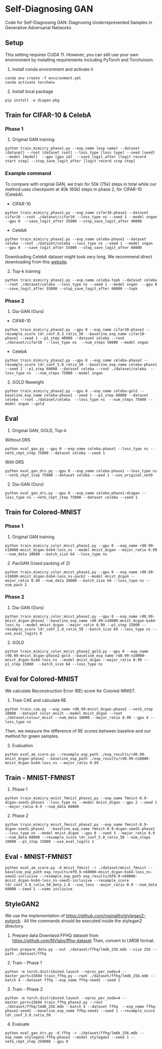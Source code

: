 # Self-Diagnosing GAN
Code for Self-Diagnosing GAN: Diagnosing Underrepresented Samples in Generative Adversarial Networks

## Setup
This setting requires CUDA 11.
However, you can still use your own environment by installing requirements including PyTorch and Torchvision.

1. Install conda environment and activate it
```
conda env create -f environment.yml
conda activate torchenv
```

2. Install local package
```
pip install -e diagan-pkg
```

## Train for CIFAR-10 & CelebA
### Phase 1
1. Original GAN training
```
python train_mimicry_phase1.py --exp_name [exp name] --dataset [dataset] --root [dataset root] --loss_type [loss type] --seed [seed] --model [model]  --gpu [gpu id]  --save_logit_after [logit record start step] --stop_save_logit_after [logit record stop step]
```

### Example command 
To compare with original GAN, we train for 50k (75k) steps in total while our method uses checkpoint at 40k (60k) steps in phase 2, for CIFAR-10 (CelebA).

* CIFAR-10
```
python train_mimicry_phase1.py --exp_name cifar10-phase1 --dataset cifar10 --root ./dataset/cifar10 --loss_type ns --seed 1 --model sngan  --gpu 0  --save_logit_after 35000 --stop_save_logit_after 40000
```

* CelebA
```
python train_mimicry_phase1.py --exp_name celeba-phase1 --dataset celeba --root ./dataset/celeba --loss_type ns --seed 1 --model sngan  --gpu 0  --save_logit_after 55000 --stop_save_logit_after 60000
```

Downloading CelebA dataset might took very long. We recommend direct downloading from this [website](http://mmlab.ie.cuhk.edu.hk/projects/CelebA.html).

2. Top-k training
```
python train_mimicry_phase1.py --exp_name celeba-topk --dataset celeba --root ./dataset/celeba --loss_type ns --seed 1 --model sngan  --gpu 0  --save_logit_after 55000 --stop_save_logit_after 60000 --topk
```


### Phase 2
1. Dia-GAN (Ours)
* CIFAR-10
```
python train_mimicry_phase2.py --gpu 0 --exp_name cifar10-phase2 --resample_score ldr_conf_0.3_ratio_50 --baseline_exp_name cifar10-phase1 --seed 1 --p1_step 40000 --dataset celeba --root ./dataset/cifar10  --loss_type ns  --num_steps 50000 --model sngan
```

* CelebA
```
python train_mimicry_phase2.py --gpu 0 --exp_name celeba-phase2 --resample_score ldr_conf_5.0_ratio_50 --baseline_exp_name celeba-phase1 --seed 1 --p1_step 60000 --dataset celeba --root ./dataset/celeba  --loss_type ns  --num_steps 75000 --model sngan
```

2. GOLD Reweight
```
python train_mimicry_phase2.py --gpu 0 --exp_name celeba-gold --baseline_exp_name celeba-phase1 --seed 1 --p1_step 60000 --dataset celeba --root ./dataset/celeba  --loss_type ns  --num_steps 75000 --model sngan --gold
```

## Eval
1. Original GAN, GOLD, Top-k

Without DRS
```
python eval_gan.py --gpu 0 --exp_name celeba-phase1 --loss_type ns --netG_ckpt_step 75000 --dataset celeba --seed 1
```

With DRS
```
python eval_gan_drs.py --gpu 0 --exp_name celeba-phase1 --loss_type ns --netG_ckpt_step 75000 --dataset celeba --seed 1 --use_original_netD
```

2. Dia-GAN (Ours)
```
python eval_gan_drs.py --gpu 0 --exp_name celeba-phase1-diagan --loss_type ns --netG_ckpt_step 75000 --dataset celeba --seed 1
```

## Train for Colored-MNIST
### Phase 1
1. Original GAN training
```
python train_mimicry_color_mnist_phase1.py --gpu 0 --exp_name rd0.99-n10000-mnist_dcgan-bs64-loss_ns --model mnist_dcgan --major_ratio 0.99 --num_data 10000 --batch_size 64 --loss_type ns
```

2. PacGAN (Used packing of 2)
```
python train_mimicry_color_mnist_phase1.py --gpu 0 --exp_name rd0.99-n10000-mnist_dcgan-bs64-loss_ns-pack2 --model mnist_dcgan --major_ratio 0.99 --num_data 10000 --batch_size 64 --loss_type ns --num_pack 2
```

### Phase 2
1. Dia-GAN (Ours)
```
python train_mimicry_color_mnist_phase2.py --gpu 0 --exp_name rd0.99-mnist_dcgan-phase2 --baseline_exp_name rd0.99-n10000-mnist_dcgan-bs64-loss_ns --model mnist_dcgan --major_ratio 0.99 --p1_step 15000 --resample_score ldr_conf_1.0_ratio_50 --batch_size 64 --loss_type ns --use_eval_logits 0
```

2. GOLD
```
python train_mimicry_color_mnist_phase2_gold.py --gpu 0 --exp_name rd0.99-mnist_dcgan-phase2-gold --baseline_exp_name rd0.99-n10000-mnist_dcgan-bs64-loss_ns --model mnist_dcgan --major_ratio 0.99 --p1_step 15000  --batch_size 64 --loss_type ns
```

## Eval for Colored-MNIST
We calculate Reconstruction Error (RE) score for Colored-MNIST.
1. Train CAE and calculate RE
```
python train_cae.py --exp_name rd0.99-mnist_dcgan-phase2 --netG_step 20000 --dataset color_mnist --model mnist_dcgan --root ./dataset/colour_mnist --num_data 10000 --major_ratio 0.99 --gpu 4 --loss_type ns
```

Then, we measure the difference of RE scores between baseline and our method for green samples.

2. Evaluation
```
python eval_ae_score.py --resample_exp_path ./exp_results/rd0.99-mnist_dcgan-phase2 --baseline_exp_path ./exp_results/rd0.99-n10000-mnist_dcgan-bs64-loss_ns --major_ratio 0.99
```

## Train - MNIST-FMNIST
1. Phase 1
```
python train_mimicry_mnist_fmnist_phase1.py --exp_name fmnist-0.9-dcgan-seed1-phase1 --loss_type ns --model mnist_dcgan --gpu 2 --seed 1 --major_ratio 0.9 --num_data 60000
```

2. Phase 2
```
python train_mimicry_mnist_fmnist_phase2.py --exp_name fmnist-0.9-dcgan-seed1-phase2  --baseline_exp_name fmnist-0.9-dcgan-seed1-phase1 --loss_type ns --model mnist_dcgan --gpu 0 --seed 3 --major_ratio 0.9 --num_data 60000 --resample_score ldr_conf_5.0_ratio_50 --num_steps 20000 --p1_step 15000 --use_eval_logits 1
```

## Eval - MNIST-FMNIST
```
python eval_ae_score.py -d mnist_fmnist -r ./dataset/mnist_fmnist --baseline_exp_path exp_results/mf0.9-n60000-mnist_dcgan-bs64-loss_ns-seed1-inclusive --resample_exp_path exp_results/mf0.9-n60000-mnist_dcgan-bs64-loss_ns-seed1-inclusive --resample_score ldr_conf_3.0_ratio_50_beta_1.0 --use_loss --major_ratio 0.9 --num_data 60000 --seed 1 --name inclusive
```


## StyleGAN2
We use the implementation of https://github.com/rosinality/stylegan2-pytorch .
All the commands should be executed inside the stylegan2 directory.

1. Prepare data
Downlaod FFHQ dataset from https://github.com/NVlabs/ffhq-dataset
Then, convert to LMDB format. 
```
python prepare_data.py --out ./dataset/ffhq/lmdb_256.mdb --size 256 --path ./dataset/ffhq
```

2. Train - Phase 1
```
python -m torch.distributed.launch --nproc_per_node=4 --master_port=15694 train_ffhq.py --root ./dataset/ffhq/lmdb_256.mdb --batch 4 --dataset ffhq --exp_name ffhq-seed1 --seed 1
```

3. Train - Phase 2
```
python -m torch.distributed.launch --nproc_per_node=4 --master_port=15694 train_ffhq_phase2.py --root ./dataset/ffhq/lmdb_256.mdb --batch 4 --dataset ffhq  --exp_name ffhq-phase2-seed1 --baseline_exp_name ffhq-seed1 --seed 1 --resample_score ldr_conf_3.0_ratio_50
```

4. Evaluate
```
python eval_gan_drs.py -d ffhq -r ./dataset/ffhq/lmdb_256.mdb --exp_name stylegan2-ffhq-phase2 --model stylegan2 --seed 1 --netG_ckpt_step 250000 --gpu 0
```
